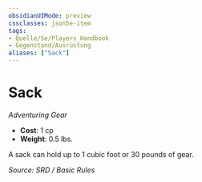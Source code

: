 ```yaml
---
obsidianUIMode: preview
cssclasses: json5e-item
tags:
- Quelle/5e/Players_Handbook
- Gegenstand/Ausrüstung
aliases: ["Sack"]
---
```

# Sack
*Adventuring Gear*  

- **Cost**: 1 cp
- **Weight**: 0.5 lbs.

A sack can hold up to 1 cubic foot or 30 pounds of gear.

*Source: SRD / Basic Rules*